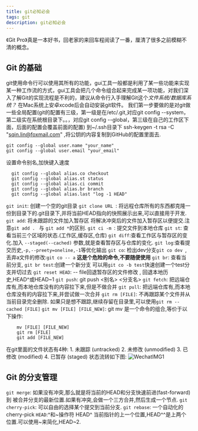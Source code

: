 ```yaml
---
title: git必知必会
tags: git
description: git必知必会
---
```

《Git Pro》真是一本好书，回老家的来回车程阅读了一番，厘清了很多之前模糊不清的概念。
## Git 的基础
git使用命令行可以使用其所有的功能，gui工具一般都是利用了某一些功能来实现某一种工作流的方式，gui工具会把几个命令组合起来完成某一项功能，对我们深入了解Git的实现流程是不利的，建议从命令行入手理解Git这个*文件系统/数据库系统？*
在Mac系统上安卓xcode后会自动安装git软件。
我们第一步要做的是对git做一些全局配置(git的配置有三级，第一级是在/etc/.git,对应git
 config --system，第二级实在系统根目录下。。，对应git config --global，第三级在自己的工作区下面，后面的配置会覆盖前面的配置)
到~/.ssh目录下 ssh-keygen -t rsa -C "sqin.lin@foxmail.com" ,将公钥的内容复制到GitHub的配置里面去.


```
git config --global user.name "your_name"
git config --global user.email "your_email"
```

设置命令别名,加快键入速度

```
  git config --global alias.co checkout
  git config --global alias.st status
  git config --global alias.ci commit
  git config --global alias.br branch
  git config --global alias.last "log -1 HEAD"
```

`git init`: 创建一个空的git目录
`git clone URL `: 将远程仓库所有的东西都克隆一份到目录下的.git目录下,并将当前HEAD指向的快照展示出来,可以直接用于开发.  
`git add`: 将未跟踪的文件加入暂存区 将解决冲突后的文件加入暂存区以便提交.注意`git add . ` 与 `git add *`的区别.
`git ci -m `: 提交文件到本地仓库
`git st`: 查看当前三个区域的状态.(工作区,缓存区,仓库)
`git diff`:查看工作区与暂存区的变化.加入 `--staged(--cached)` 参数,就是查看暂存区与仓库的变化.
`git log`:查看提交历史,`-p,--preety=oneline,-1`等优化输出
`git co`:  检出dev分支`git co dev `,丢弃a文件的修改:`git co -- a` **这是个危险的命令,不要随便使用**
`git br`: 查看当前分支, `git br test`:创建一个新分支
可以用`git co -b test`快速创建一个test分支并切过去
`git reset HEAD`: -- file回退暂存区的文件修改 , 回退本地历史,HEAD^或HEAD~1
`git push`: git push <别名> <分支名>
`git fetch`: 把远端仓库有,而本地仓库没有的内容拉下来,但是不做合并
`git pull`: 把远端仓库有,而本地仓库没有的内容拉下来,并尝试做一次合并
`git rm [FILE]`: 不再跟踪某个文件并从当前目录完全删除. 如果只是想不跟踪,继续存留在目录里,可以使用`git rm --cached [FILE]`
`git mv [FILE] [FILE_NEW]`: git mv 是一个命令的组合,等价于以下操作:

```
    mv [FILE] [FILE_NEW]
    git rm [FILE]
    git add [FILE_NEW]
```

在git里面的文件状态有4种:
    1. 未跟踪 (untracked)
    2. 未修改 (unmodified)
    3. 已修改 (modified)
    4. 已暂存 (staged)
状态流转如下图:
    ![WechatIMG1](https://i.imgur.com/6PRH5ly.jpg)

## Git 的分支管理
`git merge`: 如果没有冲突,那么就是将当前的HEAD和分支快速前进(fast-forward) 到 被合并分支的最新位置.如果有冲突,会做一个三方合并,然后生成一个节点.
`git cherry-pick`: 可以自由的选择某个提交到当前分支.
`git rebase`: 一个自动化的cherry-pick
`HEAD`:^和~操作符 HEAD^ 当前指针的上一个位置,HEAD^^是上两个位置.可以使用~来简化,HEAD~2.